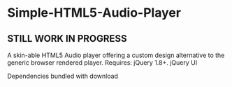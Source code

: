 Simple-HTML5-Audio-Player
=========================

STILL WORK IN PROGRESS
----------------------

A skin-able HTML5 Audio player offering a custom design alternative to the generic browser rendered player. 
Requires:
jQuery 1.8+.
jQuery UI

Dependencies bundled with download
